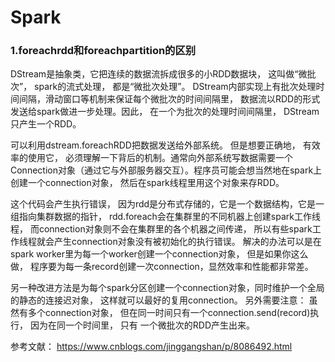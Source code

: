 # Spark
### 1.foreachrdd和foreachpartition的区别
DStream是抽象类，它把连续的数据流拆成很多的小RDD数据块， 这叫做“微批次”， spark的流式处理， 都是“微批次处理”。 DStream内部实现上有批次处理时间间隔，滑动窗口等机制来保证每个微批次的时间间隔里， 数据流以RDD的形式发送给spark做进一步处理。因此， 在一个为批次的处理时间间隔里， DStream只产生一个RDD。 

可以利用dstream.foreachRDD把数据发送给外部系统。 但是想要正确地， 有效率的使用它， 必须理解一下背后的机制。通常向外部系统写数据需要一个Connection对象（通过它与外部服务器交互）。程序员可能会想当然地在spark上创建一个connection对象， 然后在spark线程里用这个对象来存RDD。

这个代码会产生执行错误， 因为rdd是分布式存储的，它是一个数据结构，它是一组指向集群数据的指针， rdd.foreach会在集群里的不同机器上创建spark工作线程， 而connection对象则不会在集群里的各个机器之间传递， 所以有些spark工作线程就会产生connection对象没有被初始化的执行错误。 解决的办法可以是在spark worker里为每一个worker创建一个connection对象， 但是如果你这么做， 程序要为每一条record创建一次connection，显然效率和性能都非常差。

另一种改进方法是为每个spark分区创建一个connection对象，同时维护一个全局的静态的连接迟对象， 这样就可以最好的复用connection。 另外需要注意： 虽然有多个connection对象， 但在同一时间只有一个connection.send(record)执行， 因为在同一个时间里， 只有 一个微批次的RDD产生出来。


参考文献：
https://www.cnblogs.com/jinggangshan/p/8086492.html
